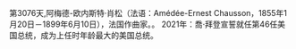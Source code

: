 第3076天,阿梅德-欧内斯特·肖松（法语：Amédée-Ernest Chausson，1855年1月20日－1899年6月10日），法国作曲家。。
2021年：喬·拜登宣誓就任第46任美国总统，成为上任时年龄最大的美国总统。